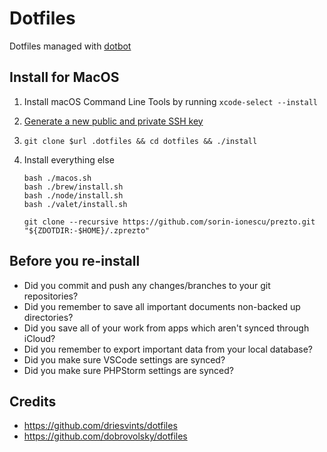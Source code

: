 # Dotfiles

Dotfiles managed with [dotbot](https://github.com/anishathalye/dotbot)

## Install for MacOS

1. Install macOS Command Line Tools by running `xcode-select --install`
2. [Generate a new public and private SSH key](https://help.github.com/en/github/authenticating-to-github/generating-a-new-ssh-key-and-adding-it-to-the-ssh-agent)
3. `git clone $url .dotfiles && cd dotfiles && ./install`
4. Install everything else

       bash ./macos.sh
       bash ./brew/install.sh
       bash ./node/install.sh
       bash ./valet/install.sh

       git clone --recursive https://github.com/sorin-ionescu/prezto.git "${ZDOTDIR:-$HOME}/.zprezto"

## Before you re-install

- Did you commit and push any changes/branches to your git repositories?
- Did you remember to save all important documents non-backed up directories?
- Did you save all of your work from apps which aren't synced through iCloud?
- Did you remember to export important data from your local database?
- Did you make sure VSCode settings are synced?
- Did you make sure PHPStorm settings are synced?

## Credits

- https://github.com/driesvints/dotfiles
- https://github.com/dobrovolsky/dotfiles
